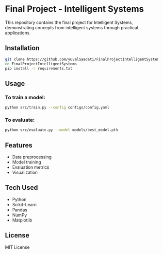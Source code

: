# Final Project - Intelligent Systems

This repository contains the final project for Intelligent Systems, demonstrating concepts from intelligent systems through practical applications.

## Installation

```sh
git clone https://github.com/yuvalSaadati/FinalProjectIntelligentSystems.git
cd FinalProjectIntelligentSystems
pip install -r requirements.txt
```

## Usage

### To train a model:
```sh
python src/train.py --config configs/config.yaml
```

### To evaluate:
```sh
python src/evaluate.py --model models/best_model.pth
```

## Features

- Data preprocessing
- Model training
- Evaluation metrics
- Visualization

## Tech Used

- Python
- Scikit-Learn
- Pandas
- NumPy
- Matplotlib

## License

MIT License

